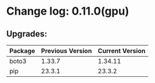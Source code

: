 # Change log: 0.11.0(gpu)

## Upgrades: 

Package | Previous Version | Current Version
---|---|---
boto3|1.33.7|1.34.11
pip|23.3.1|23.3.2

